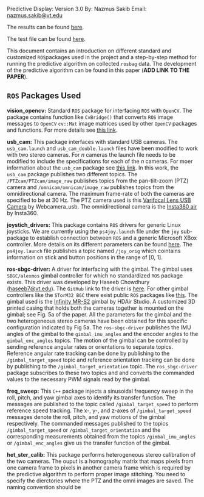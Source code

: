 Predictive Display: Version 3.0
By: Nazmus Sakib
Email: nazmus.sakib@vt.edu

The results can be found [here](https://drive.google.com/drive/folders/1f9gV5OK0pZHkXfprwHbA9QsX2AIyfRQ3).

The test file can be found [here](https://drive.google.com/drive/folders/1GoiN19-Ou4Bk_xG9zreU-RFu7i5b3RF3).

This document contains an introduction on different standard and customized `ROS`packages used in the project and a step-by-step method for running the predictive algorithm on collected `rosbag` data. The development of the predictive algorithm can be found in this paper (**ADD LINK TO THE PAPER**).

## `ROS` Packages Used
**vision_opencv:** Standard `ROS` package for interfacing `ROS` with `OpenCV`. The package contains function like `CvBridge()` that converts `ROS` image messages to `OpenCV` `cv::Mat` image matrices used by other `OpenCV` packages and functions. For more details see [this link](http://wiki.ros.org/vision_opencv). 

**usb_cam:** This package interfaces with standard USB cameras. The `usb_cam.launch` and `usb_cam_double.launch` files have been modified to work with two stereo cameras. For *n* cameras the launch file needs to be modified to include the specifications for each of the *n* cameras. For moer information about the `usb_cam` package see [this link](http://wiki.ros.org/usb_cam). In this work, the `usb_cam` package publishes two different topics. The `/PTZcam/PTZcam/image_raw` publishes topics from the pan-tilt-zoom (PTZ) camera and `/omnicam/omnicam/image_raw` publishes topics from the omnidirectional camera. The maximum frame-rate of both the cameras are specified to be at $30~\text{Hz}$. The PTZ camera used is this [Varifocal Lens USB Camera](https://www.amazon.com/Webcamera-usb-Varifocal-1920X1080-Adjustable/dp/B07N1C55CH/ref=sr_1_4?dchild=1&keywords=camera%2Busb%2Blong%2Bfocus&qid=1596408361&sr=8-4&th=1) by Webcamera_usb. The omnidirectional camera is the [Insta360 air](https://www.insta360.com/product/insta360-air/#air_top) by Insta360.

**joystich_drivers:** This package contains `ROS` drivers for generic Linux joysticks. We are currently using the `ps4joy.launch` file under the `joy` sub-package to establish connection between `ROS` and a generic Microsoft XBox controller. More details on its different parameters can be found [here](http://wiki.ros.org/joy). The `ps4joy.launch` file publishes a topic named `/joy_orig` which cointains information on stick and button positions in the range of $[0,~1]$.

**ros-sbgc-driver:** A driver for interfacing with the gimbal. The gimbal uses `SBGC/alexmos` gimbal controller for which no standardized `ROS` package exists. This driver was developed by Haseeb Chowdhury (haseeb7@vt.edu). The `GitHub` link to the driver is [here](https://github.com/haseeb7/ros-sbgc-driver). For other gimbal controllers like the `STorM32 BGC` there exist public `ROS` packages like [this](https://github.com/olliw42/storm32bgc). The gimbal used is the [Infinity MR-S2](https://hdairstudio.com/wp-content/uploads/2020/03/InfinityMR-S2-User-Manual-V.01.pdf) gimbal by HDAir Studio. A customized 3D printed casing that holds both the cameras together is mounted on the gimbal; see Fig. 5a of the paper. All the parameters for the gimbal and the two heterogeneous stereo cameras have been obtained for this specific configuration indicated by Fig 5a. The `ros-sbgc-driver` publishes the IMU angles of the gimbal to the `gimbal_imu_angles` and the encoder angles to the `gimbal_enc_angles` topics. The motion of the gimbal can be controlled by sending reference angular rates or orientations to separate topics. Reference angular rate tracking can be done by publishing to the `/gimbal_target_speed` topic and reference orientation tracking can be done by publishing to the `/gimbal_target_orientation` topic. The `ros_sbgc-driver` package subscribes to these two topics and and converts the commanded values to the necessary PWM signals read by the gimbal.

**freq_sweep:** This `C++` package injects a sinusoidal frequency sweep in the roll, pitch, and yaw gimbal axes to identify its transfer function. The messages are published to the topic called `/gimbal_target_speed` to perform reference speed tracking. The x-, y-, and z-axes of `/gimbal_target_speed` messages denote the roll, pitch, and yaw motions of the gimbal respectively. The commanded messages published to the topics `/gimbal_target_speed` or `/gimbal_target_orientation` and the corresponding measurements obtained from the topics `/gimbal_imu_angles` or `/gimbal_enc_angles` give us the transfer function of the gimbal.

**het_ster_calib:** This package performs heterogeneous stereo calibration of the two cameras. The ouput is a homography matrix that maps pixels from one camera frame to pixels in another camera frame which is required by the predictive algorithm to perform proper image stitching. You need to specify the dierctories where the PTZ and the omni images are saved. The naming convention should be 

